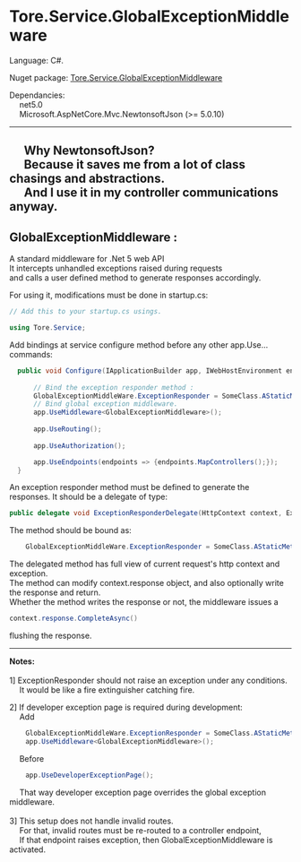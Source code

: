 # Tore.Service.GlobalExceptionMiddleware

Language: C#.

Nuget package: [Tore.Service.GlobalExceptionMiddleware](https://www.nuget.org/packages/Tore.Service.GlobalExceptionMiddleware/)

Dependancies: <br/>
&emsp; net5.0 <br/>
&emsp; Microsoft.AspNetCore.Mvc.NewtonsoftJson (>= 5.0.10)<br/>

---
&emsp; Why NewtonsoftJson? <br/>
&emsp; Because it saves me from a lot of class chasings and abstractions.<br/>
&emsp; And I use it in my controller communications anyway.
-------------------

## GlobalExceptionMiddleware :

A standard middleware for .Net 5 web API <br/>
It intercepts unhandled exceptions raised during requests<br/>
and calls a user defined method to generate responses accordingly.<br/>


For using it, modifications must be done in startup.cs:
```C#
// Add this to your startup.cs usings.

using Tore.Service;

```

Add bindings at service configure method before any other app.Use... commands:

```C#
  public void Configure(IApplicationBuilder app, IWebHostEnvironment env) {
      
      // Bind the exception responder method :
      GlobalExceptionMiddleWare.ExceptionResponder = SomeClass.AStaticMethodToRespondException;
      // Bind global exception middleware.
      app.UseMiddleware<GlobalExceptionMiddleware>();
      
      app.UseRouting();
 
      app.UseAuthorization();

      app.UseEndpoints(endpoints => {endpoints.MapControllers();});
  }
```

An exception responder method must be defined to generate the responses.
It should be a delegate of type:
```C#
public delegate void ExceptionResponderDelegate(HttpContext context, Exception exception);
```

The method should be bound as:
```C#
    GlobalExceptionMiddleWare.ExceptionResponder = SomeClass.AStaticMethodToRespondException;
```

The delegated method has full view of current request's http context and exception.<br/>
The method can modify context.response object, and also optionally write the response and return. <br/>
Whether the method writes the response or not, the middleware issues a 
```C#
context.response.CompleteAsync()
```
flushing the response.

---

**Notes:**<br/>
<br/>
1] ExceptionResponder should not raise an exception under any conditions.<br/>
&emsp; It would be like a fire extinguisher catching fire.<br/>

2] If developer exception page is required during development: <br/>
&emsp; Add <br/>
```C#
    GlobalExceptionMiddleWare.ExceptionResponder = SomeClass.AStaticMethodToRespondException;
    app.UseMiddleware<GlobalExceptionMiddleware>();
```
&emsp; Before <br/>

```C#
    app.UseDeveloperExceptionPage();
```

&emsp; That way developer exception page overrides the global exception middleware.<br/>
    <br/>
3] This setup does not handle invalid routes. <br/>
&emsp; For that, invalid routes must be re-routed to a controller endpoint, <br/>
&emsp; If that endpoint raises exception, then GlobalExceptionMiddleware is activated.
